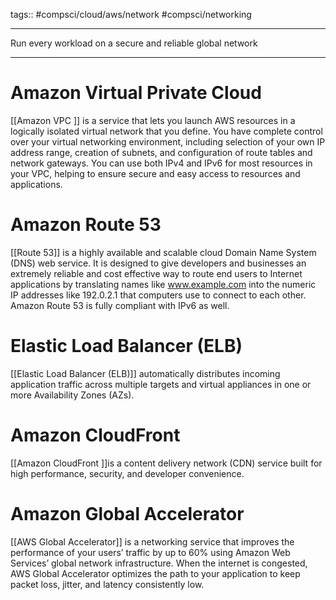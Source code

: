 tags:: #compsci/cloud/aws/network #compsci/networking

___
Run every workload on a secure and reliable global network
___
# Amazon Virtual Private Cloud

[[Amazon VPC ]] is a service that lets you launch AWS resources in a logically isolated virtual network that you define. You have complete control over your virtual networking environment, including selection of your own IP address range, creation of subnets, and configuration of route tables and network gateways. You can use both IPv4 and IPv6 for most resources in your VPC, helping to ensure secure and easy access to resources and applications.

# Amazon Route 53

[[Route 53]] is a highly available and scalable cloud Domain Name System (DNS) web service. It is designed to give developers and businesses an extremely reliable and cost effective way to route end users to Internet applications by translating names like www.example.com into the numeric IP addresses like 192.0.2.1 that computers use to connect to each other. Amazon Route 53 is fully compliant with IPv6 as well.

# Elastic Load Balancer (ELB)

[[Elastic Load Balancer (ELB)]] automatically distributes incoming application traffic across multiple targets and virtual appliances in one or more Availability Zones (AZs).

# Amazon CloudFront

[[Amazon CloudFront ]]is a content delivery network (CDN) service built for high performance, security, and developer convenience. 

# Amazon Global Accelerator

[[AWS Global Accelerator]] is a networking service that improves the performance of your users’ traffic by up to 60% using Amazon Web Services’ global network infrastructure. When the internet is congested, AWS Global Accelerator optimizes the path to your application to keep packet loss, jitter, and latency consistently low.

